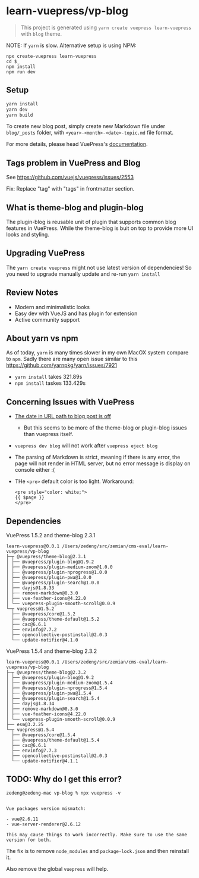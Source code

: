 # learn-vuepress/vp-blog

> This project is generated using `yarn create vuepress learn-vuepress` with `blog` theme.

NOTE: If `yarn` is slow. Alternative setup is using NPM:
```
npx create-vuepress learn-vuepress
cd $_
npm install
npm run dev
```

## Setup

```bash
yarn install
yarn dev
yarn build
```

To create new blog post, simply create new Markdown file under `blog/_posts` folder, with
`<year>-<month>-<date>-topic.md` file format.

For more details, please head VuePress's [documentation](https://vuepress.vuejs.org/guide).

## Tags problem in VuePress and Blog 

See https://github.com/vuejs/vuepress/issues/2553

Fix: Replace "tag" with "tags" in frontmatter section.

## What is theme-blog and plugin-blog

The plugin-blog is reusable unit of plugin that supports common blog features in VuePress. While
the theme-blog is buit on top to provide more UI looks and styling.

## Upgrading VuePress

The `yarn create vuepress` might not use latest version of dependencies!
So you need to upgrade manually update and re-run `yarn install`

## Review Notes

- Modern and minimalistic looks
- Easy dev with VueJS and has plugin for extension
- Active community support

## About yarn vs npm

As of today, `yarn` is many times slower in my own MacOX system compare to `npm`.
Sadly there are many open issue similar to this https://github.com/yarnpkg/yarn/issues/7921

* `yarn install` takes 321.89s
* `npm install` taskes 133.429s

## Concerning Issues with VuePress

* [The date in URL path to blog post is off](https://github.com/vuejs/vuepress/issues/2561)
	- But this seems to be more of the theme-blog or plugin-blog issues than vuepress itself.
* `vuepress dev blog` will not work after `vuepress eject blog`

* The parsing of Markdown is strict, meaning if there is any error, the page will not
render in HTML server, but no error message is display on console either :(

* THe `<pre>` default color is too light. Workaround:

	```
	<pre style="color: white;">
	{{ $page }}
	</pre>
	```

## Dependencies

VuePress 1.5.2 and theme-blog 2.3.1

```
learn-vuepress@0.0.1 /Users/zedeng/src/zemian/cms-eval/learn-vuepress/vp-blog
├─┬ @vuepress/theme-blog@2.3.1
│ ├── @vuepress/plugin-blog@1.9.2
│ ├── @vuepress/plugin-medium-zoom@1.0.0
│ ├── @vuepress/plugin-nprogress@1.0.0
│ ├── @vuepress/plugin-pwa@1.0.0
│ ├── @vuepress/plugin-search@1.0.0
│ ├── dayjs@1.8.33
│ ├── remove-markdown@0.3.0
│ ├── vue-feather-icons@4.22.0
│ └── vuepress-plugin-smooth-scroll@0.0.9
└─┬ vuepress@1.5.2
  ├── @vuepress/core@1.5.2
  ├── @vuepress/theme-default@1.5.2
  ├── cac@6.6.1
  ├── envinfo@7.7.2
  ├── opencollective-postinstall@2.0.3
  └── update-notifier@4.1.0
```

VuePress 1.5.4 and theme-blog 2.3.2

```
learn-vuepress@0.0.1 /Users/zedeng/src/zemian/cms-eval/learn-vuepress/vp-blog
├─┬ @vuepress/theme-blog@2.3.2
│ ├── @vuepress/plugin-blog@1.9.2
│ ├── @vuepress/plugin-medium-zoom@1.5.4
│ ├── @vuepress/plugin-nprogress@1.5.4
│ ├── @vuepress/plugin-pwa@1.5.4
│ ├── @vuepress/plugin-search@1.5.4
│ ├── dayjs@1.8.34
│ ├── remove-markdown@0.3.0
│ ├── vue-feather-icons@4.22.0
│ └── vuepress-plugin-smooth-scroll@0.0.9
├── esm@3.2.25
└─┬ vuepress@1.5.4
  ├── @vuepress/core@1.5.4
  ├── @vuepress/theme-default@1.5.4
  ├── cac@6.6.1
  ├── envinfo@7.7.3
  ├── opencollective-postinstall@2.0.3
  └── update-notifier@4.1.1
```

## TODO: Why do I get this error?

```
zedeng@zedeng-mac vp-blog % npx vuepress -v


Vue packages version mismatch:

- vue@2.6.11
- vue-server-renderer@2.6.12

This may cause things to work incorrectly. Make sure to use the same version for both.
```

The fix is to remove `node_modules` and `package-lock.json` and then reinstall it.

Also remove the global `vuepress` will help.
